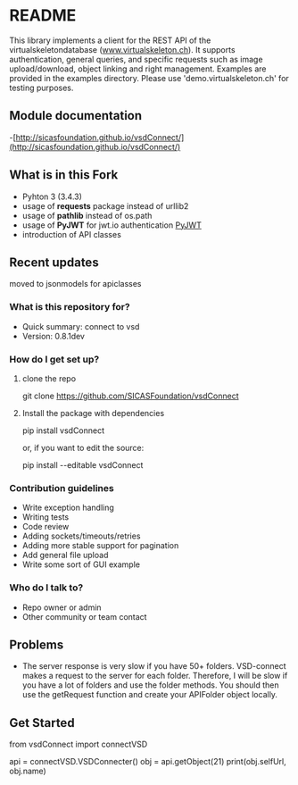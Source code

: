 # README #

This library implements a client for the REST API of the virtualskeletondatabase (www.virtualskeleton.ch). It supports authentication, general queries, and specific requests such as image upload/download, object linking and right management. Examples are provided in the examples directory. Please use 'demo.virtualskeleton.ch' for testing purposes.

## Module documentation
-[http://sicasfoundation.github.io/vsdConnect/](http://sicasfoundation.github.io/vsdConnect/)

## What is in this Fork
- Pyhton 3 (3.4.3)
- usage of **requests** package instead of urllib2
- usage of **pathlib** instead of os.path
- usage of **PyJWT** for jwt.io authentication [PyJWT](https://github.com/jpadilla/pyjwt)
- introduction of API classes

## Recent updates
moved to jsonmodels for apiclasses

### What is this repository for? ###

* Quick summary: connect to vsd
* Version: 0.8.1dev

### How do I get set up? ###
1. clone the repo

    git clone https://github.com/SICASFoundation/vsdConnect

2. Install the package with dependencies

    pip install vsdConnect

    or, if you want to edit the source:

    pip install --editable vsdConnect

### Contribution guidelines ###

* Write exception handling
* Writing tests
* Code review
* Adding sockets/timeouts/retries
* Adding more stable support for pagination
* Add general file upload
* Write some sort of GUI example

### Who do I talk to? ###

* Repo owner or admin
* Other community or team contact

## Problems
* The server response is very slow if you have 50+ folders. VSD-connect makes a request to the server for each folder. Therefore, I will be slow if you have a lot of folders and use the folder methods. You should then use the getRequest function and create your APIFolder object locally.

## Get Started

from vsdConnect import connectVSD

api = connectVSD.VSDConnecter()
obj = api.getObject(21)
print(obj.selfUrl, obj.name)



